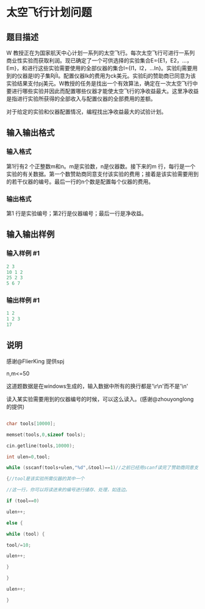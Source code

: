 # 太空飞行计划问题

## 题目描述

W 教授正在为国家航天中心计划一系列的太空飞行。每次太空飞行可进行一系列商业性实验而获取利润。现已确定了一个可供选择的实验集合E={E1，E2，…，Em}，和进行这些实验需要使用的全部仪器的集合I={I1，I2，…In}。实验Ej需要用到的仪器是I的子集RjÍI。配置仪器Ik的费用为ck美元。实验Ej的赞助商已同意为该实验结果支付pj美元。W教授的任务是找出一个有效算法，确定在一次太空飞行中要进行哪些实验并因此而配置哪些仪器才能使太空飞行的净收益最大。这里净收益是指进行实验所获得的全部收入与配置仪器的全部费用的差额。

对于给定的实验和仪器配置情况，编程找出净收益最大的试验计划。

## 输入输出格式

### 输入格式

第1行有2 个正整数m和n。m是实验数，n是仪器数。接下来的m 行，每行是一个实验的有关数据。第一个数赞助商同意支付该实验的费用；接着是该实验需要用到的若干仪器的编号。最后一行的n个数是配置每个仪器的费用。

### 输出格式

第1 行是实验编号；第2行是仪器编号；最后一行是净收益。

## 输入输出样例

### 输入样例 #1

```cpp
2 3
10 1 2
25 2 3
5 6 7
```


### 输出样例 #1

```cpp
1 2
1 2 3
17
```


## 说明

感谢@FlierKing 提供spj

n,m<=50

这道题数据是在windows生成的，输入数据中所有的换行都是'\r\n'而不是'\n'

读入某实验需要用到的仪器编号的时候，可以这么读入。(感谢@zhouyonglong的提供)

```cpp

char tools[10000];

memset(tools,0,sizeof tools);

cin.getline(tools,10000);

int ulen=0,tool;

while (sscanf(tools+ulen,"%d",&tool)==1)//之前已经用scanf读完了赞助商同意支付该实验的费用

{//tool是该实验所需仪器的其中一个

//这一行，你可以将读进来的编号进行储存、处理，如连边。

if (tool==0)

ulen++;

else {

while (tool) {

tool/=10;

ulen++;

}

}

ulen++;

}

```

